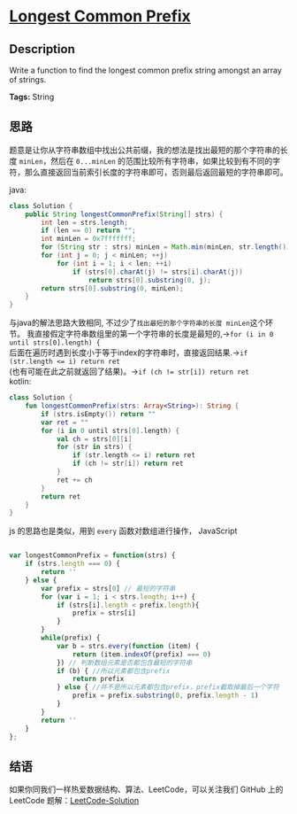 # [Longest Common Prefix][title]

## Description

Write a function to find the longest common prefix string amongst an array of strings.

**Tags:** String


## 思路

题意是让你从字符串数组中找出公共前缀，我的想法是找出最短的那个字符串的长度 `minLen`，然后在 `0...minLen` 的范围比较所有字符串，如果比较到有不同的字符，那么直接返回当前索引长度的字符串即可，否则最后返回最短的字符串即可。

java:
```java
class Solution {
    public String longestCommonPrefix(String[] strs) {
        int len = strs.length;
        if (len == 0) return "";
        int minLen = 0x7fffffff;
        for (String str : strs) minLen = Math.min(minLen, str.length());
        for (int j = 0; j < minLen; ++j)
            for (int i = 1; i < len; ++i)
                if (strs[0].charAt(j) != strs[i].charAt(j))
                    return strs[0].substring(0, j);
        return strs[0].substring(0, minLen);
    }
}
```

与java的解法思路大致相同, 不过少了`找出最短的那个字符串的长度 minLen`这个环节。
我直接假定字符串数组里的第一个字符串的长度是最短的,->`for (i in 0 until strs[0].length) {`  
后面在遍历时遇到长度小于等于index的字符串时，直接返回结果.->`if (str.length <= i) return ret`  
(也有可能在此之前就返回了结果)。->`if (ch != str[i]) return ret`  
kotlin:
```kotlin
class Solution {
    fun longestCommonPrefix(strs: Array<String>): String {
        if (strs.isEmpty()) return ""
        var ret = ""
        for (i in 0 until strs[0].length) {
            val ch = strs[0][i]
            for (str in strs) {
                if (str.length <= i) return ret
                if (ch != str[i]) return ret
            }
            ret += ch
        }
        return ret
    }
}
```
js 的思路也是类似，用到 `every` 函数对数组进行操作，
JavaScript
```JavaScript

var longestCommonPrefix = function(strs) {
    if (strs.length === 0) {
        return ''
    } else {
        var prefix = strs[0] // 最短的字符串
        for (var i = 1; i < strs.length; i++) {
            if (strs[i].length < prefix.length){
                prefix = strs[i]
            }
        }
        while(prefix) {
            var b = strs.every(function (item) {
                return (item.indexOf(prefix) === 0)
            }) // 判断数组元素是否都包含最短的字符串
            if (b) { //所以元素都包含prefix
                return prefix
            } else { //并不是所以元素都包含prefix，prefix截取掉最后一个字符
                prefix = prefix.substring(0, prefix.length - 1)
            }
        }
		return ''
    }
};
```

## 结语

如果你同我们一样热爱数据结构、算法、LeetCode，可以关注我们 GitHub 上的 LeetCode 题解：[LeetCode-Solution][ls]



[title]: https://leetcode.com/problems/longest-common-prefix
[ls]: https://github.com/SDE603/LeetCode-Solution

